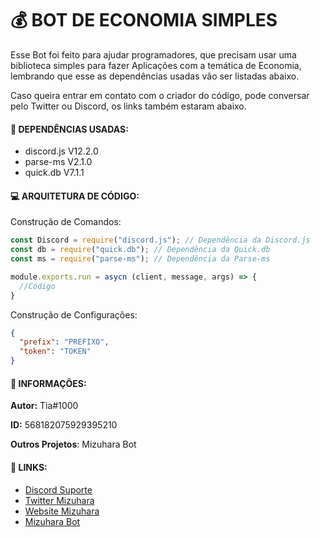 # :moneybag: **BOT DE ECONOMIA SIMPLES** 
Esse Bot foi feito para ajudar programadores, que precisam usar uma biblioteca simples para fazer Aplicações com a temática de Economia, lembrando que esse as dependências usadas vão ser listadas abaixo.

Caso queira entrar em contato com o criador do código, pode conversar pelo Twitter ou Discord, os links também estaram abaixo.

#### :ledger: DEPENDÊNCIAS USADAS: 

* discord.js V12.2.0 
* parse-ms V2.1.0
* quick.db V7.1.1

#### :computer: ARQUITETURA DE CÓDIGO: 

Construção de Comandos:
```javascript
const Discord = require("discord.js"); // Dependência da Discord.js
const db = require("quick.db"); // Dependência da Quick.db
const ms = require("parse-ms"); // Dependência da Parse-ms

module.exports.run = asycn (client, message, args) => {
  //Código
}
```

Construção de Configurações:
```json
{
  "prefix": "PREFIXO",
  "token": "TOKEN" 
}
```

#### :bust_in_silhouette: INFORMAÇÕES:

**Autor:** Tia#1000

**ID:** 568182075929395210

**Outros Projetos**: Mizuhara Bot

#### :paperclip: LINKS:

* [Discord Suporte](https://discord.gg/QraTZUq)
* [Twitter Mizuhara](https://twitter.com/BotMizuhara)
* [Website Mizuhara](https://www.mizuhara.tk)
* [Mizuhara Bot](https://discord.com/oauth2/authorize?client_id=694270851008167976&scope=bot&permissions=805314622)
